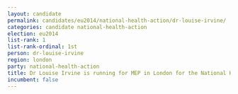 ```yaml
---
layout: candidate
permalink: candidates/eu2014/national-health-action/dr-louise-irvine/
categories: candidate national-health-action
election: eu2014
list-rank: 1
list-rank-ordinal: 1st
person: dr-louise-irvine
region: london
party: national-health-action
title: Dr Louise Irvine is running for MEP in London for the National Health Action Party
incumbent: false
---
```


